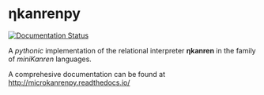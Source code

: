 
ηkanrenpy
=========

[![Documentation Status](https://readthedocs.org/projects/microkanrenpy/badge/?version=latest)](http://microkanrenpy.readthedocs.io/en/latest/?badge=latest)

A *pythonic* implementation of the relational interpreter **ηkanren** in the
family of *miniKanren* languages. 

A comprehesive documentation can be found at http://microkanrenpy.readthedocs.io/

